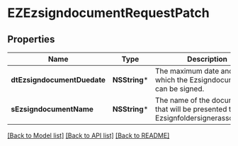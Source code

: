 # EZEzsigndocumentRequestPatch

## Properties
Name | Type | Description | Notes
------------ | ------------- | ------------- | -------------
**dtEzsigndocumentDuedate** | **NSString*** | The maximum date and time at which the Ezsigndocument can be signed. | [optional] 
**sEzsigndocumentName** | **NSString*** | The name of the document that will be presented to Ezsignfoldersignerassociations | [optional] 

[[Back to Model list]](../README.md#documentation-for-models) [[Back to API list]](../README.md#documentation-for-api-endpoints) [[Back to README]](../README.md)


